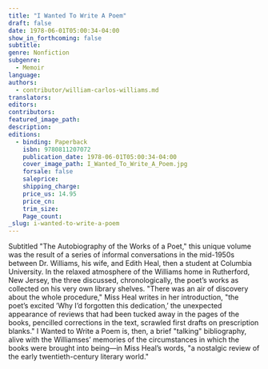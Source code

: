 ```yaml
---
title: "I Wanted To Write A Poem"
draft: false
date: 1978-06-01T05:00:34-04:00
show_in_forthcoming: false
subtitle:
genre: Nonfiction
subgenre:
  - Memoir
language:
authors:
  - contributor/william-carlos-williams.md
translators:
editors:
contributors:
featured_image_path:
description:
editions:
  - binding: Paperback
    isbn: 9780811207072
    publication_date: 1978-06-01T05:00:34-04:00
    cover_image_path: I_Wanted_To_Write_A_Poem.jpg
    forsale: false
    saleprice:
    shipping_charge:
    price_us: 14.95
    price_cn:
    trim_size:
    Page_count:
_slug: i-wanted-to-write-a-poem
---
```


Subtitled "The Autobiography of the Works of a Poet," this unique volume was the result of a series of informal conversations in the mid-1950s between Dr. Williams, his wife, and Edith Heal, then a student at Columbia University. In the relaxed atmosphere of the Williams home in Rutherford, New Jersey, the three discussed, chronologically, the poet’s works as collected on his very own library shelves. "There was an air of discovery about the whole procedure," Miss Heal writes in her introduction, "the poet’s excited ’Why I’d forgotten this dedication,’ the unexpected appearance of reviews that had been tucked away in the pages of the books, pencilled corrections in the text, scrawled first drafts on prescription blanks." I Wanted to Write a Poem is, then, a brief "talking" bibliography, alive with the Williamses’ memories of the circumstances in which the books were brought into being––in Miss Heal’s words, "a nostalgic review of the early twentieth-century literary world."

